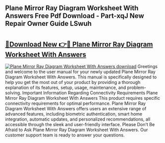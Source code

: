 ## Plane Mirror Ray Diagram Worksheet With Answers Free Pdf Download - Part-xqJ New Repair Owner Guide LSwuh

# <h2><a href="http://dflwta5.blite.top/?on=Plane+Mirror+Ray+Diagram+Worksheet+With+Answers">🔗Download New 👉🔴 Plane Mirror Ray Diagram Worksheet With Answers</a></h2>

[![Plane Mirror Ray Diagram Worksheet With Answers download](https://i.imgur.com/lujVjoI.png)](http://dflwta5.blite.top/?on=Plane+Mirror+Ray+Diagram+Worksheet+With+Answers)
Greetings and welcome to the user manual for your newly updated Plane Mirror Ray Diagram Worksheet With Answers. This manual is specifically designed to help you get the most out of your product by providing a thorough explanation of its features, setup, usage, maintenance, and problem-solving. Important Information Regarding Connectivity Requirements Plane Mirror Ray Diagram Worksheet With Answers This product requires specific connectivity requirements for optimal performance. Plane Mirror Ray Diagram Worksheet With Answers offers users an extensive range of advanced features, including biometric authentication, smart home integration, automatic updates, and personalized recommendations, all accessible through the sleek and user-friendly interface. Please Don't Be Afraid to Ask Plane Mirror Ray Diagram Worksheet With Answers. Our customer support team is ready to answer your questions.
